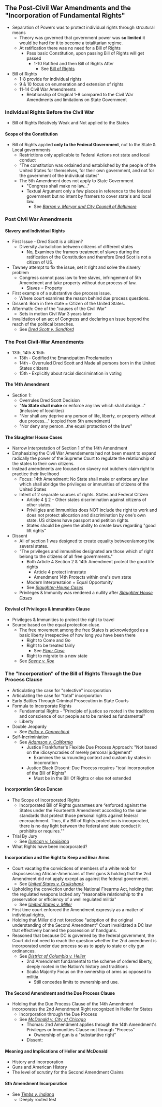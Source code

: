 ## The Post-Civil War Amendments and the "Incorporation of Fundamental Rights"
- Separation of Powers was to protect individual rights through strcutural means
  - Theory was governed that government power was **so limited** it would be hard for it to become a totalitarian regime.
  - At ratification there was no need for a Bill of Rights
    - Pass basic Constitution, upon passing Bill of Rights will get passed
      - 1-10 Ratified and then Bill of Rights After
        - See [Bill of Rights](link)
- Bill of Rights
  - 1-8 provide for individual rights
  - 9 & 10 focus on enumeration and extension of rights
  - 11-14 Civil War Amendments
    - Relationship of Original 1-8 compared to the Civil War Amendments and limitations on State Government

### Individual Rights Before the Civil War
- Bill of Rights Relatively Weak and Not applied to the States
#### Scope of the Constitution
- Bill of Rights applied **only to the Federal Government**, not to the State & Local governments
  - Restrictions only applicable to Federal Actions not state and local conduct
  - "The constitution was ordained and established by the people of the United States for themselves, for their own government, and not for the government of the individual states"
  - The 5th Amendment does not apply to State Government
    - "Congress shall make no law..."
    - Textual Argument only a few places in reference to the federal government but no intent by framers to cover state's and local law.
      - See *[Barron v. Maryor and City Council of Baltimore](link)*

### Post Civil War Amendments
#### Slavery and Individual Rights
  - First Issue - Dred Scott is a citizen?
    - Diversity Jurisdiction between citizens of different states
      - No, Examines the framers treatment of slaves during the ratification of the Constitution and therefore Dred Scot is not a citizen of US.
  - Tawney attempt to fix the issue, set it right and solve the slavery problem
    - Congress cannot pass law to free slaves, infringement of 5th Amendment and take property without due process of law.
      - Slaves = Property
  - First example of a substantive due process issue.
    - Where court examines the reason behind due process questions.
  - Dissent: Born in free state = Citizen of the United States.
  - Aftermath: One of the "causes of the Civil War"
    - Sets in motion Civl War 3 years later
  - Invalidation of an act of Congress and declaring an issue beyond the reach of the political branches.
    - See *[Dred Scott v. Sandford](link)*

### The Post Civil-War Amendments
- 13th, 14th & 15th
  - 13th - Codified the Emancipation Proclamation
  - 14th - Overruled Dred Scott and Made all persons born in the United States citizens
  - 15th - Explicitly about racial discrimination in voting

#### The 14th Amendment
  - Section 1:
    - Overrules Dred Scott Decision
    - "**No State shall make** or enforce any law which shall abridge..." (inclusive of localities)
    - "Nor shall any deprive any person of life, liberty, or property without due process..." (copied from 5th amendment)
    - "Nor deny any person...the equal protection of the laws"


#### The Slaughter House Cases
- Narrow Interpretation of Section 1 of the 14th Amendment
- Emphasizing the Civil War Amendements had not been meant to expand radically the power of the Supreme Court to regulate the relationship of the states to their own citizens.
- Instead amendments are focused on slavery not butchers claim right to practice their livelihood
  - Focus: 14th Amendment: No State shall make or enforce any law which shall abridge the privileges or immunities of citizens of the United States
  - Intent of 2 separate sources of rights. States and Federal Citizen
    - Article 4 § 2 - Other states discrimination against citizens of other states.
    - Priviligies and Immunities does NOT include the right to work and does not protect allocation and discrimination by one's own state. US citizens have passport and petition rights.
    - States should be given the ability to create laws regarding "good lift rights"
- Dissent
  - All of section 1 was designed to create equality between/among the several states.
  - "The privileges and immunities designated are those which of right belong to the citizens of all free governments."
    - Both Article 4 Section 2 & 14th Amendment protect the good life rights
      - Article 4 protect intrastate
      - Amendment 14th Protects within one's own state
    - Modern Interpreataion = Equal Opportunity
    - See *[Slaughter-House Cases](link)*
  - Privileges & Immunity was rendered a nullity after *[Slaughter House Cases](link)*

#### Revival of Privileges & Immunities Clause
- Privileges & Immunities to protect the right to travel
- Source based on the equal protection cluse.
  - The free movement among the free States is acknowledged as a basic liberty irrespective of how long you have been there
    - Right to Come and Go
    - Right to be treated fairly
      - See *[Piper Case](link)*
    - Right to migrate to a new state
  - See *[Saenz v. Roe](link)*


### The "Incorporation" of the Bill of Rights Through the Due Process Clause
- Articulating the case for "selective" incorporation
- Articulating the case for "total" incorporation
- Early Battles Through Criminal Prosecution in State Courts
- Formula to Incorporate Rights
  - Fundamental Rights - "Principle of justice so rooted in the traditions and conscience of our people as to be ranked as fundamental"
  - Liberty
- Double Jeopardy
  - See *[Palko v. Connecticut](link)*
- Self-Incriminiation
  - See *[Adamson v. California](link)*
    - Justice Frankfurter's Flexible Due Process Approach: "Not based on the idiosyncrasies of merely personal judgement"
      - Examines the surrounding context and custom by states in incororation
    - Justice Black Dissent: Due Process requires "total incorporation of the Bill of Rights"
      - Must be in the Bill Of Rights or else not extended

#### Incorporation Since Duncan
- The Scope of Incorporated Rights
  - Incorporated Bill of Rights guarantees are “enforced against the States under the Fourteenth Amendment according to the same  standards that protect those personal rights against federal encroachment. Thus, if a Bill of Rights protection is  incorporated, there is no day light between the federal and state conduct it prohibits or requires.""
- Trial By Jury
  - See *[Duncan v. Louisiana](link)*
- What Rights have been incorporated?




#### Incorporation and the Right to Keep and Bear Arms
  - Court vacating the convictions of members of a white mob for dispossessing African-Americans of their guns & holding that the 2nd Amendment did not apply except as against the federal government.
    - See *[United States v. Cruikshank](link)*
  - Upholding the conviction under the National Firearms Act, holding that the regulated weapons lacked any "reasonable relationship to the preservation or efficiency of a well regulated militia"
    - See *[United States v. Miller](link)*
  - First time court enforced the Amendment expressly as a matter of individual rights,
  - Holding that Miller did not foreclose "adoption of the original understanding of the Second Amendment" Court invalidated a DC law that effectively banned the possession of handguns.
  - Reasoned that because DC is governed by the federal government, the Court did not need to reach the question whether the 2nd amendment is incorporated under due process so as to apply to state or city gun ordinances.
    - See *[District of Columbia v. Heller](link)*
      - 2nd Amendment fundamental to the scheme of ordered liberty, deeply rooted in the Nation's history and traditions
      - Scalia Majority Focus on the ownership of arms as opposed to militia.
        - Still concedes limits to ownership and use.

#### The Second Amendment and the Due Process Clause
  - Holding that the Due Process Clause of the 14th Amendment incorporates the 2nd Amendment Right recognized in Heller for States
    - Incorporation through the Due Process
    - See *[McDonald v. City of Chicago](link)*
      - Thomas: 2nd Amendment applies through the 14th Amendment's Privileges or Immunities Clause not through "Process"
        - Ownership of gun is a "substantive right"
      - Dissent:

#### Meaning and Implications of Heller and McDonald
- History and Incorporation
- Guns and American History
- The level of scrutiny for the Second Amendment Claims


#### 8th Amendment Incorporation
- See *[Timbs v. Indiana](link)*
  - Deeply rooted test
